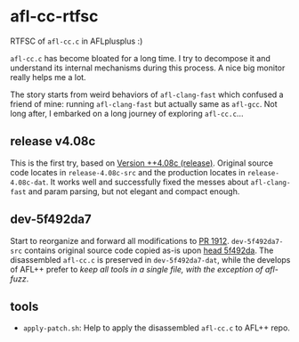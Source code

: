# afl-cc-rtfsc

RTFSC of `afl-cc.c` in AFLplusplus :)

`afl-cc.c` has become bloated for a long time. I try to decompose it and understand its internal mechanisms during this process. A nice big monitor really helps me a lot.

The story starts from weird behaviors of `afl-clang-fast` which confused a friend of mine: running `afl-clang-fast` but actually same as `afl-gcc`. Not long after, I embarked on a long journey of exploring `afl-cc.c`...

## release v4.08c

This is the first try, based on [Version ++4.08c (release)](https://github.com/AFLplusplus/AFLplusplus/releases/tag/v4.08c).
Original source code locates in `release-4.08c-src` and the production locates in `release-4.08c-dat`.
It works well and successfully fixed the messes about `afl-clang-fast` and param parsing, but not elegant and compact enough.

## dev-5f492da7

Start to reorganize and forward all modifications to [PR 1912](https://github.com/AFLplusplus/AFLplusplus/pull/1912).
`dev-5f492da7-src` contains original source code copied as-is upon [head 5f492da](https://github.com/AFLplusplus/AFLplusplus/commit/5f492da71793e75e145e13d4c0dd9506bac2d60c).
The disassembled `afl-cc.c` is preserved in `dev-5f492da7-dat`, while the develops of AFL++ prefer to *keep all tools in a single file, with the exception of afl-fuzz*.

## tools

 - `apply-patch.sh`: Help to apply the disassembled `afl-cc.c` to AFL++ repo.
